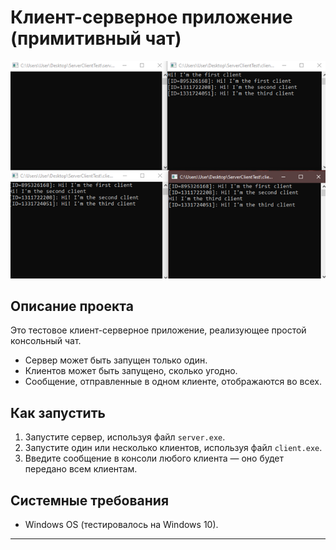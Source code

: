 # Клиент-серверное приложение (примитивный чат)

![alt text](client_server_app.png)

## Описание проекта
Это тестовое клиент-серверное приложение, реализующее простой консольный чат.  
- Сервер может быть запущен только один.  
- Клиентов может быть запущено, сколько угодно.  
- Сообщение, отправленные в одном клиенте, отображаются во всех.  

## Как запустить  
1. Запустите сервер, используя файл `server.exe`.  
2. Запустите один или несколько клиентов, используя файл `client.exe`.  
3. Введите сообщение в консоли любого клиента — оно будет передано всем клиентам.  

## Системные требования  
- Windows OS (тестировалось на Windows 10).

--- 
